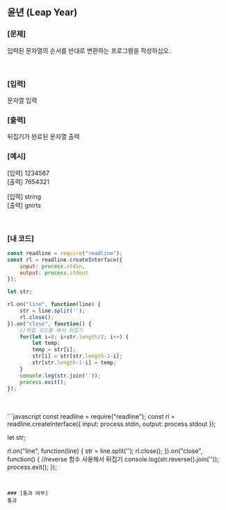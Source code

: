 ## 윤년 (Leap Year)

### [문제]
입력된 문자열의 순서를 반대로 변환하는 프로그램을 작성하십오.  

<br/>

### [입력]
문자열 입력
<br/>

### [출력]
뒤집기가 완료된 문자열 출력 
<br/>

### [예시]
[입력] 1234567   
[출력] 7654321    

[입력] string  
[출력] gnirts  


<br/>

### [내 코드]
```javascript
const readline = require("readline");
const rl = readline.createInterface({
	input: process.stdin,
	output: process.stdout
});

let str;

rl.on("line", function(line) {
	str = line.split('');
	rl.close();
}).on("close", function() {
	//직접 코드를 짜서 뒤집기
	for(let i=0; i<str.length/2; i++) {
		let temp;
		temp = str[i];
		str[i] = str[str.length-1-i];
		str[str.length-1-i] = temp;
	}
	console.log(str.join(''));
	process.exit();
});
```
<br/>
<br/>
```javascript
const readline = require("readline");
const rl = readline.createInterface({
	input: process.stdin,
	output: process.stdout
});

let str;

rl.on("line", function(line) {
	str = line.split('');
	rl.close();
}).on("close", function() {
	//reverse 함수 사용해서 뒤집기
	console.log(str.reverse().join(''));
	process.exit();
});
```


### [통과 여부]
통과
